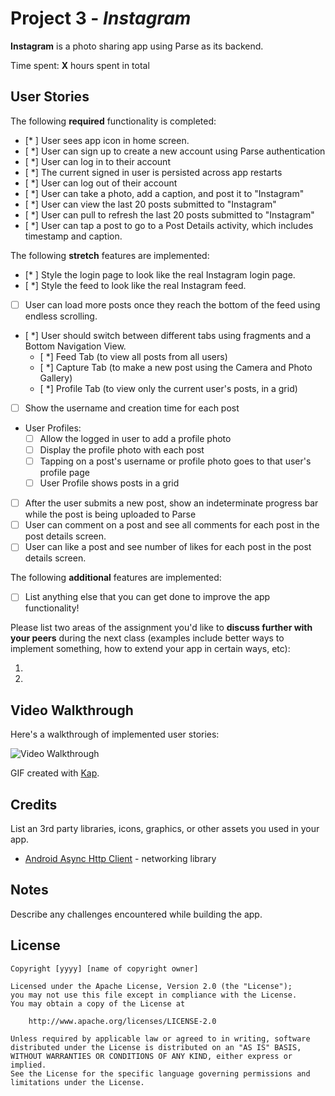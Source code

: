 # Project 3 - *Instagram*

**Instagram** is a photo sharing app using Parse as its backend.

Time spent: **X** hours spent in total

## User Stories

The following **required** functionality is completed:

- [* ] User sees app icon in home screen.
- [ *] User can sign up to create a new account using Parse authentication
- [ *] User can log in to their account
- [ *] The current signed in user is persisted across app restarts
- [ *] User can log out of their account
- [ *] User can take a photo, add a caption, and post it to "Instagram"
- [ *] User can view the last 20 posts submitted to "Instagram"
- [ *] User can pull to refresh the last 20 posts submitted to "Instagram"
- [ *] User can tap a post to go to a Post Details activity, which includes timestamp and caption.

The following **stretch** features are implemented:

- [* ] Style the login page to look like the real Instagram login page.
- [ *] Style the feed to look like the real Instagram feed.
- [ ] User can load more posts once they reach the bottom of the feed using endless scrolling.
- [ *] User should switch between different tabs using fragments and a Bottom Navigation View.
  - [ *] Feed Tab (to view all posts from all users)
  - [ *] Capture Tab (to make a new post using the Camera and Photo Gallery)
  - [ *] Profile Tab (to view only the current user's posts, in a grid)
- [ ] Show the username and creation time for each post
- User Profiles:
  - [ ] Allow the logged in user to add a profile photo
  - [ ] Display the profile photo with each post
  - [ ] Tapping on a post's username or profile photo goes to that user's profile page
  - [ ] User Profile shows posts in a grid
- [ ] After the user submits a new post, show an indeterminate progress bar while the post is being uploaded to Parse
- [ ] User can comment on a post and see all comments for each post in the post details screen.
- [ ] User can like a post and see number of likes for each post in the post details screen.

The following **additional** features are implemented:

- [ ] List anything else that you can get done to improve the app functionality!

Please list two areas of the assignment you'd like to **discuss further with your peers** during the next class (examples include better ways to implement something, how to extend your app in certain ways, etc):

1.
2.

## Video Walkthrough

Here's a walkthrough of implemented user stories:

<img src='http://i.imgur.com/link/to/your/gif/file.gif' title='Video Walkthrough' width='' alt='Video Walkthrough' />

GIF created with [Kap](https://getkap.co/).

## Credits

List an 3rd party libraries, icons, graphics, or other assets you used in your app.

- [Android Async Http Client](http://loopj.com/android-async-http/) - networking library


## Notes

Describe any challenges encountered while building the app.

## License

    Copyright [yyyy] [name of copyright owner]

    Licensed under the Apache License, Version 2.0 (the "License");
    you may not use this file except in compliance with the License.
    You may obtain a copy of the License at

        http://www.apache.org/licenses/LICENSE-2.0

    Unless required by applicable law or agreed to in writing, software
    distributed under the License is distributed on an "AS IS" BASIS,
    WITHOUT WARRANTIES OR CONDITIONS OF ANY KIND, either express or implied.
    See the License for the specific language governing permissions and
    limitations under the License.
